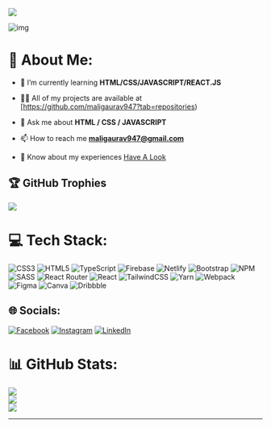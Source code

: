 [![](https://visitcount.itsvg.in/api?id=maligaurav947&icon=5&color=12)](https://visitcount.itsvg.in)
 
 ![img](https://raw.githubusercontent.com/ninja-1337/ninja-1337/main/src/header_.png)


# 💫 About Me:


- 🌱 I’m currently learning **HTML/CSS/JAVASCRIPT/REACT.JS**

- 👨‍💻 All of my projects are available at [https://github.com/maligaurav947?tab=repositories)

- 💬 Ask me about **HTML / CSS / JAVASCRIPT**

- 📫 How to reach me **maligaurav947@gmail.com**

- 📄 Know about my experiences <a href="https://drive.google.com/file/d/1w0wgVdyWsUJPVOTsSuoG3KC9HuksGUrL/view?usp=sharing" target="_blank">Have A Look</a>

## 🏆 GitHub Trophies
![](https://github-profile-trophy.vercel.app/?username=maligaurav947&theme=dracula&no-frame=false&no-bg=true&margin-w=4)

# 💻 Tech Stack:
![CSS3](https://img.shields.io/badge/css3-%231572B6.svg?style=flat-square&logo=css3&logoColor=white) ![HTML5](https://img.shields.io/badge/html5-%23E34F26.svg?style=flat-square&logo=html5&logoColor=white) ![TypeScript](https://img.shields.io/badge/typescript-%23007ACC.svg?style=flat-square&logo=typescript&logoColor=white) ![Firebase](https://img.shields.io/badge/firebase-%23039BE5.svg?style=flat-square&logo=firebase) ![Netlify](https://img.shields.io/badge/netlify-%23000000.svg?style=flat-square&logo=netlify&logoColor=#00C7B7) ![Bootstrap](https://img.shields.io/badge/bootstrap-%23563D7C.svg?style=flat-square&logo=bootstrap&logoColor=white) ![NPM](https://img.shields.io/badge/NPM-%23000000.svg?style=flat-square&logo=npm&logoColor=white) ![SASS](https://img.shields.io/badge/SASS-hotpink.svg?style=flat-square&logo=SASS&logoColor=white) ![React Router](https://img.shields.io/badge/React_Router-CA4245?style=flat-square&logo=react-router&logoColor=white) ![React](https://img.shields.io/badge/react-%2320232a.svg?style=flat-square&logo=react&logoColor=%2361DAFB) ![TailwindCSS](https://img.shields.io/badge/tailwindcss-%2338B2AC.svg?style=flat-square&logo=tailwind-css&logoColor=white) ![Yarn](https://img.shields.io/badge/yarn-%232C8EBB.svg?style=flat-square&logo=yarn&logoColor=white) ![Webpack](https://img.shields.io/badge/webpack-%238DD6F9.svg?style=flat-square&logo=webpack&logoColor=black) 	![Figma](https://img.shields.io/badge/figma-%23F24E1E.svg?style=flat-square&logo=figma&logoColor=white) ![Canva](https://img.shields.io/badge/Canva-%2300C4CC.svg?style=flat-square&logo=Canva&logoColor=white) ![Dribbble](https://img.shields.io/badge/Dribbble-EA4C89?style=flat-square&logo=dribbble&logoColor=white)

## 🌐 Socials:
[![Facebook](https://img.shields.io/badge/Facebook-%231877F2.svg?logo=Facebook&logoColor=white)](https://facebook.com/MaliGaurav) [![Instagram](https://img.shields.io/badge/Instagram-%23E4405F.svg?logo=Instagram&logoColor=white)](https://instagram.com/aka_gabbar_) [![LinkedIn](https://img.shields.io/badge/LinkedIn-%230077B5.svg?logo=linkedin&logoColor=white)](https://linkedin.com/in/gaurav-mali-669869214) 

# 📊 GitHub Stats:
![](https://github-readme-stats.vercel.app/api?username=maligaurav947&theme=radical&hide_border=false&include_all_commits=true&count_private=true)<br/>
![](https://github-readme-streak-stats.herokuapp.com/?user=maligaurav947&theme=radical&hide_border=false)<br/>
![](https://github-readme-stats.vercel.app/api/top-langs/?username=maligaurav947&theme=radical&hide_border=false&include_all_commits=true&count_private=true&layout=compact)



---


<!-- Proudly created with GPRM ( https://gprm.itsvg.in ) -->
